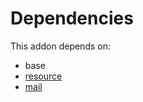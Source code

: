 # Dependencies

This addon depends on:

- base
- [resource](../../odoo-bringout-oca-ocb-resource)
- [mail](../../odoo-bringout-oca-ocb-mail)
